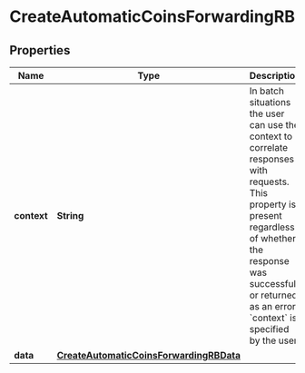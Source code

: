 

# CreateAutomaticCoinsForwardingRB


## Properties

Name | Type | Description | Notes
------------ | ------------- | ------------- | -------------
**context** | **String** | In batch situations the user can use the context to correlate responses with requests. This property is present regardless of whether the response was successful or returned as an error. &#x60;context&#x60; is specified by the user. |  [optional]
**data** | [**CreateAutomaticCoinsForwardingRBData**](CreateAutomaticCoinsForwardingRBData.md) |  | 



